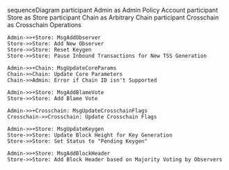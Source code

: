 sequenceDiagram
    participant Admin as Admin Policy Account
    participant Store as Store
    participant Chain as Arbitrary Chain
    participant Crosschain as Crosschain Operations

    Admin->>+Store: MsgAddObserver
    Store->>Store: Add New Observer
    Store->>Store: Reset Keygen
    Store->>Store: Pause Inbound Transactions for New TSS Generation

    Admin->>+Chain: MsgUpdateCoreParams
    Chain->>Chain: Update Core Parameters
    Chain->>Admin: Error if Chain ID isn't Supported

    Admin->>+Store: MsgAddBlameVote
    Store->>Store: Add Blame Vote

    Admin->>+Crosschain: MsgUpdateCrosschainFlags
    Crosschain->>Crosschain: Update Crosschain Flags

    Admin->>+Store: MsgUpdateKeygen
    Store->>Store: Update Block Height for Key Generation
    Store->>Store: Set Status to "Pending Keygen"

    Admin->>+Store: MsgAddBlockHeader
    Store->>Store: Add Block Header based on Majority Voting by Observers
